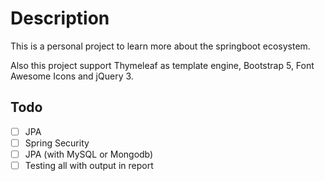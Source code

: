 # Description

This is a personal project to learn more about the springboot ecosystem.

Also this project support Thymeleaf as template engine, Bootstrap 5,
Font Awesome Icons and jQuery 3.

## Todo

- [ ] JPA
- [ ] Spring Security
- [ ] JPA (with MySQL or Mongodb)
- [ ] Testing all with output in report
